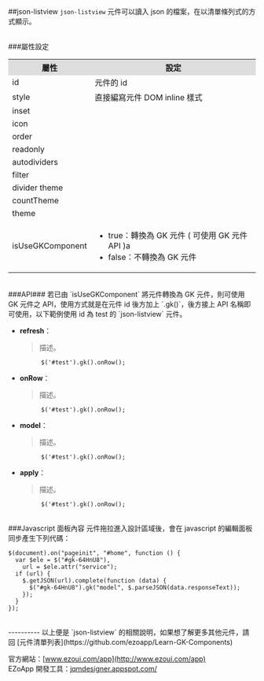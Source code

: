 ##json-listview
`json-listview` 元件可以讀入 json 的檔案，在以清單條列式的方式顯示。 

<br/>
###屬性設定
<table>

<tr>
<th style="background:#ddd;">屬性</th>
<th style="background:#ddd;">設定</th>
</tr>

<tr>
<td>id</td>
<td>元件的 id</td>
</tr>

<tr>
<td>style</td>
<td>直接編寫元件 DOM inline 樣式</td>
</tr>

<tr>
<td>inset</td>
<td></td>
</tr>

<tr>
<td>icon</td>
<td></td>
</tr>

<tr>
<td>order</td>
<td></td>
</tr>

<tr>
<td>readonly</td>
<td></td>
</tr>

<tr>
<td>autodividers</td>
<td></td>
</tr>

<tr>
<td>filter</td>
<td></td>
</tr>

<tr>
<td>divider theme</td>
<td></td>
</tr>

<tr>
<td>countTheme</td>
<td></td>
</tr>

<tr>
<td>theme</td>
<td></td>
</tr>

<tr>
<td>isUseGKComponent</td>
<td><ul>
<li>true：轉換為 GK 元件 ( 可使用 GK 元件 API )a</li>
<li>false：不轉換為 GK 元件</li>
</ul></td>
</tr>

</table>

<br/>
###API###
若已由 `isUseGKComponent` 將元件轉換為 GK 元件，則可使用 GK 元件之 API，使用方式就是在元件 id 後方加上 `.gk()`，後方接上 API 名稱即可使用，以下範例使用 id 為 test 的 `json-listview` 元件。

- **refresh**：  
  	> 描述。

			$('#test').gk().onRow();


- **onRow**：  
  	> 描述。

			$('#test').gk().onRow();


- **model**：  
  	> 描述。

			$('#test').gk().onRow();


- **apply**：  
  	> 描述。

			$('#test').gk().onRow();


<br/>
###Javascript 面板內容
元件拖拉進入設計區域後，會在 javascript 的編輯面板同步產生下列代碼：

	$(document).on("pageinit", "#home", function () {
	  var $ele = $("#gk-64HnU8"),
	    url = $ele.attr("service");
	  if (url) {
	    $.getJSON(url).complete(function (data) {
	      $("#gk-64HnU8").gk("model", $.parseJSON(data.responseText));
	    });
	  }
	});

<br/>
----------
以上便是 `json-listview` 的相關說明，如果想了解更多其他元件，請回 [元件清單列表](https://github.com/ezoapp/Learn-GK-Components)  

官方網站：[www.ezoui.com/app](http://www.ezoui.com/app)  
EZoApp 開發工具：[jqmdesigner.appspot.com/](http://jqmdesigner.appspot.com/)




